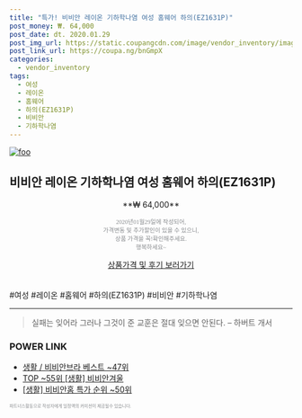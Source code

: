 ```yaml
--- 
title: "특가! 비비안 레이온 기하학나염 여성 홈웨어 하의(EZ1631P)" 
post_money: ₩. 64,000 
post_date: dt. 2020.01.29 
post_img_url: https://static.coupangcdn.com/image/vendor_inventory/images/2019/03/09/17/7/e2651ad3-f8ab-48f2-9050-1805a42e4c51.jpg 
post_link_url: https://coupa.ng/bnGmpX 
categories: 
  - vendor_inventory 
tags: 
  - 여성 
  - 레이온 
  - 홈웨어 
  - 하의(EZ1631P) 
  - 비비안 
  - 기하학나염 
--- 
```

[![foo](https://static.coupangcdn.com/image/vendor_inventory/images/2019/03/09/17/7/e2651ad3-f8ab-48f2-9050-1805a42e4c51.jpg)](https://coupa.ng/bnGmpX) 

## 비비안 레이온 기하학나염 여성 홈웨어 하의(EZ1631P) 
<p style="text-align: center;">**₩ 64,000**</p> 
<p style="text-align: center;"><span style="color: #898c8f; font-family: Georgia,Times,serif; font-size: 0.75em;">2020년01월29일에 작성되어, <br>가격변동 및 추가할인이 있을 수 있으니,<br> 상품 가격을 꼭!확인해주세요.<br>행복하세요~</span> 
</p>	 
<div markdown="0" style="text-align: center;"><a href="https://coupa.ng/bnGmpX" class="btn btn--success">상품가격 및 후기 보러가기</a></div> 
<br><br> 
  #여성 #레이온 #홈웨어 #하의(EZ1631P) #비비안 #기하학나염 
<hr> 

> 실패는 잊어라 그러나 그것이 준 교훈은 절대 잊으면 안된다. – 하버트 개서 


### POWER LINK

* <a href="https://blog.naver.com/santokki14/221780579359" target="_blank">생활 / 비비안브라 베스트 ~47위</a>
* <a href="https://blog.naver.com/an0733/221785159704" target="_blank"> TOP ~55위 [생활] 비비안겨울</a>
* <a href="https://blog.naver.com/sakai111/221788890472" target="_blank"> [생활] 비비안홈 특가 순위 ~50위</a>

<span style="color: #898c8f; font-family: Georgia,Times,serif; font-size: 0.55em;">파트너스활동으로 작성자에게 일정액의 커미션이 제공될수 있습니다.</span> 
